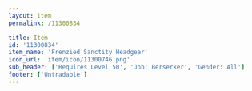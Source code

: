 ```yaml
---
layout: item
permalink: /11300834

title: Item
id: '11300834'
item_name: 'Frenzied Sanctity Headgear'
icon_url: 'item/icon/11300746.png'
sub_header: ['Requires Level 50', 'Job: Berserker', 'Gender: All']
footer: ['Untradable']
---
```

